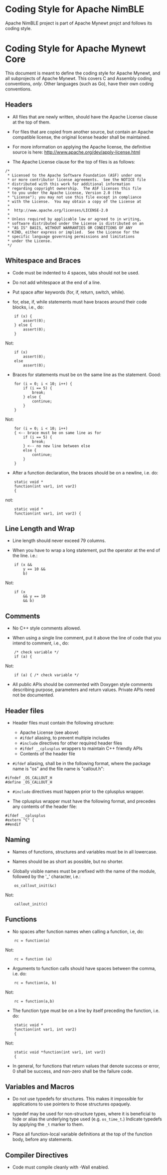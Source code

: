 # Coding Style for Apache NimBLE

Apache NimBLE project is part of Apache Mynewt projct and follows its coding
style.

# Coding Style for Apache Mynewt Core

This document is meant to define the coding style for Apache Mynewt, and
all subprojects of Apache Mynewt.  This covers C and Assembly coding
conventions, *only*.  Other languages (such as Go), have their own
coding conventions.

## Headers

* All files that are newly written, should have the Apache License clause
at the top of them.

* For files that are copied from another source, but contain an Apache
compatible license, the original license header shall be maintained.

* For more information on applying the Apache license, the definitive
source is here: http://www.apache.org/dev/apply-license.html

* The Apache License clause for the top of files is as follows:

```no-highlight
/*
 * Licensed to the Apache Software Foundation (ASF) under one
 * or more contributor license agreements.  See the NOTICE file
 * distributed with this work for additional information
 * regarding copyright ownership.  The ASF licenses this file
 * to you under the Apache License, Version 2.0 (the
 * "License"); you may not use this file except in compliance
 * with the License.  You may obtain a copy of the License at
 *
 *  http://www.apache.org/licenses/LICENSE-2.0
 *
 * Unless required by applicable law or agreed to in writing,
 * software distributed under the License is distributed on an
 * "AS IS" BASIS, WITHOUT WARRANTIES OR CONDITIONS OF ANY
 * KIND, either express or implied.  See the License for the
 * specific language governing permissions and limitations
 * under the License.
 */
```

## Whitespace and Braces

* Code must be indented to 4 spaces, tabs should not be used.

* Do not add whitespace at the end of a line.

* Put space after keywords (for, if, return, switch, while).

* for, else, if, while statements must have braces around their
code blocks, i.e., do:

```
    if (x) {
        assert(0);
    } else {
        assert(0);
    }
```

Not:

```
    if (x)
        assert(0);
    else
        assert(0);
```

* Braces for statements must be on the same line as the statement.  Good:

```
    for (i = 0; i < 10; i++) {
        if (i == 5) {
            break;
        } else {
            continue;
        }
    }
```

Not:

```
    for (i = 0; i < 10; i++)
    { <-- brace must be on same line as for
        if (i == 5) {
            break;
        } <-- no new line between else
        else {
            continue;
        }
    }
```

* After a function declaration, the braces should be on a newline, i.e. do:

```
    static void *
    function(int var1, int var2)
    {
```

not:

```
    static void *
    function(int var1, int var2) {
```

## Line Length and Wrap

* Line length should never exceed 79 columns.

* When you have to wrap a long statement, put the operator at the end of the
  line.  i.e.:

```
    if (x &&
        y == 10 &&
        b)
```

Not:

```
    if (x
        && y == 10
        && b)
```

## Comments

* No C++ style comments allowed.

* When using a single line comment, put it above the line of code that you
intend to comment, i.e., do:

```
    /* check variable */
    if (a) {
```

Not:

```
    if (a) { /* check variable */
```


* All public APIs should be commented with Doxygen style comments describing
purpose, parameters and return values.  Private APIs need not be documented.


## Header files

* Header files must contain the following structure:
    * Apache License (see above)
    * ```#ifdef``` aliasing, to prevent multiple includes
    * ```#include``` directives for other required header files
    * ```#ifdef __cplusplus``` wrappers to maintain C++ friendly APIs
    * Contents of the header file

* ```#ifdef``` aliasing, shall be in the following format, where
the package name is "os" and the file name is "callout.h":

```no-highlight
#ifndef _OS_CALLOUT_H
#define _OS_CALLOUT_H
```

* ```#include``` directives must happen prior to the cplusplus
wrapper.

* The cplusplus wrapper must have the following format, and precedes
any contents of the header file:

```no-highlight
#ifdef __cplusplus
#extern "C" {
##endif
```

## Naming

* Names of functions, structures and variables must be in all lowercase.

* Names should be as short as possible, but no shorter.

* Globally visible names must be prefixed with the name of the module,
followed by the '_' character, i.e.:

```
    os_callout_init(&c)
```

Not:

```
    callout_init(c)
```

## Functions

* No spaces after function names when calling a function, i.e, do:

```
    rc = function(a)
```

Not:

```
    rc = function (a)
```


* Arguments to function calls should have spaces between the comma, i.e. do:

```
    rc = function(a, b)
```

Not:

```
    rc = function(a,b)
```

* The function type must be on a line by itself preceding the function, i.e. do:

```
    static void *
    function(int var1, int var2)
    {
```

Not:

```
    static void *function(int var1, int var2)
    {
```

* In general, for functions that return values that denote success or error, 0
shall be success, and non-zero shall be the failure code.

## Variables and Macros

* Do not use typedefs for structures.  This makes it impossible for
applications to use pointers to those structures opaquely.

* typedef may be used for non-structure types, where it is beneficial to
hide or alias the underlying type used (e.g. ```os_time_t```.)   Indicate
typedefs by applying the ```_t``` marker to them.

* Place all function-local variable definitions at the top of the function body, before any statements.

## Compiler Directives

* Code must compile cleanly with -Wall enabled.

